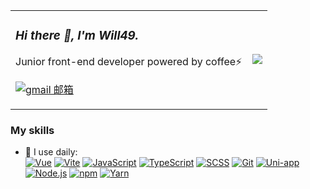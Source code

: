 <table>
  <tr>
    <td>

### _Hi there 👋, I'm Will49._

Junior front-end developer powered by coffee⚡

[![gmail 邮箱](https://img.shields.io/badge/Gmail-D14836?logo=gmail&logoColor=white)](mailto:will1148683448@gmail.com)

</td>
    <td>
      <img src="https://github-readme-stats.vercel.app/api?username=Will1148683448&show_icons=true&icon_color=2E67D3&count_private=true" />
    </td>
  </tr>
</table>

### My skills

- 🚀 I use daily:  
  [![Vue](https://img.shields.io/badge/Vue.js-35495E?logo=vue.js&logoColor=4FC08D)](https://vuejs.org/)
  [![Vite](https://img.shields.io/badge/Vite-646CFF?logo=vite&logoColor=FFD62E)](https://vite.dev/)
  [![JavaScript](https://img.shields.io/badge/JavaScript-F7DF1E?logo=javascript&logoColor=000)](https://developer.mozilla.org/en-US/docs/Web/JavaScript)
  [![TypeScript](https://img.shields.io/badge/TypeScript-3178C6?logo=typescript&logoColor=fff)](https://www.typescriptlang.org/)
  [![SCSS](https://img.shields.io/badge/SCSS-CC6699?logo=sass&logoColor=fff)](https://sass-lang.com/)
  [![Git](https://img.shields.io/badge/Git-F05032?logo=git&logoColor=fff)](https://git-scm.com/)
  [![Uni-app](https://img.shields.io/badge/Uni--app-4FC08D?logo=vue.js&logoColor=fff)](https://uniapp.dcloud.io/)
  [![Node.js](https://img.shields.io/badge/Node.js-339933?logo=node.js&logoColor=fff)](https://nodejs.org/)
  [![npm](https://img.shields.io/badge/npm-CB3837?logo=npm&logoColor=fff)](https://www.npmjs.com/)
  [![Yarn](https://img.shields.io/badge/Yarn-2C8EBB?logo=yarn&logoColor=fff)](https://yarnpkg.com/)
